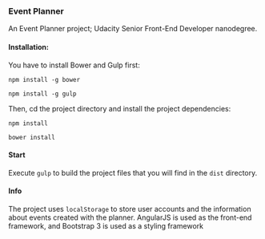 ### Event Planner

An Event Planner project; Udacity Senior Front-End Developer nanodegree.

#### Installation:

You have to install Bower and Gulp first:

`npm install -g bower`

`npm install -g gulp`

Then, cd the project directory and install the project dependencies:

`npm install`

`bower install`

#### Start

Execute `gulp` to build the project files that you will find in the `dist` directory.

#### Info

The project uses `localStorage` to store user accounts and the information about events created with the planner. AngularJS is used as the front-end framework, and Bootstrap 3 is used as a styling framework

